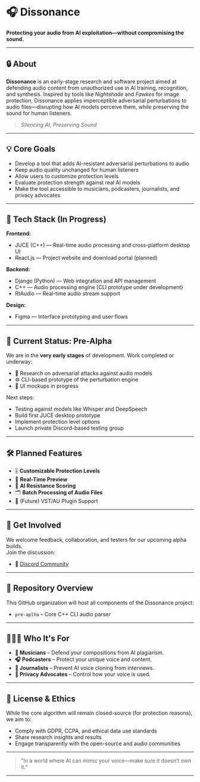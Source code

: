 # 🎧 Dissonance

**Protecting your audio from AI exploitation—without compromising the sound.**

---

## 🔒 About

**Dissonance** is an early-stage research and software project aimed at defending audio content from unauthorized use in AI training, recognition, and synthesis. Inspired by tools like *Nightshade* and *Fawkes* for image protection, Dissonance applies imperceptible adversarial perturbations to audio files—disrupting how AI models perceive them, while preserving the sound for human listeners.

> *Silencing AI, Preserving Sound*

---

## 💡 Core Goals

- Develop a tool that adds AI-resistant adversarial perturbations to audio
- Keep audio quality unchanged for human listeners
- Allow users to customize protection levels
- Evaluate protection strength against real AI models
- Make the tool accessible to musicians, podcasters, journalists, and privacy advocates

---

## 🧰 Tech Stack (In Progress)

**Frontend:**
- JUCE (C++) — Real-time audio processing and cross-platform desktop UI
- React.js — Project website and download portal (planned)

**Backend:**
- Django (Python) — Web integration and API management
- C++ — Audio processing engine (CLI prototype under development)
- RtAudio — Real-time audio stream support

**Design:**
- Figma — Interface prototyping and user flows

---

## 🚧 Current Status: Pre-Alpha

We are in the **very early stages** of development. Work completed or underway:
- 🔬 Research on adversarial attacks against audio models
- ⚙️ CLI-based prototype of the perturbation engine
- 🎨 UI mockups in progress

Next steps:
- Testing against models like Whisper and DeepSpeech
- Build first JUCE desktop prototype
- Implement protection level options
- Launch private Discord-based testing group

---

## 🛠 Planned Features

- 🎚️ **Customizable Protection Levels**
- 🔁 **Real-Time Preview**
- 🧪 **AI Resistance Scoring**
- 🗂️ **Batch Processing of Audio Files**
- 🔌 (Future) VST/AU Plugin Support

---

## 📣 Get Involved

We welcome feedback, collaboration, and testers for our upcoming alpha builds.  
Join the discussion:

- 💬 [Discord Community](https://discord.gg/QdKd8WKG8V)

---

## 📂 Repository Overview

This GitHub organization will host all components of the Dissonance project:

- `pre-aplha` – Core C++ CLI audio parser

---

## 🧑‍🤝‍🧑 Who It's For

- **🎼 Musicians** – Defend your compositions from AI plagiarism.
- **🎧 Podcasters** – Protect your unique voice and content.
- **📰 Journalists** – Prevent AI voice cloning from interviews.
- **🔐 Privacy Advocates** – Control how your voice is used.

---

## 📜 License & Ethics

While the core algorithm will remain closed-source (for protection reasons), we aim to:
- Comply with GDPR, CCPA, and ethical data use standards
- Share research insights and results
- Engage transparently with the open-source and audio communities

---

> "In a world where AI can mimic your voice—make sure it doesn’t *own* it."

---


